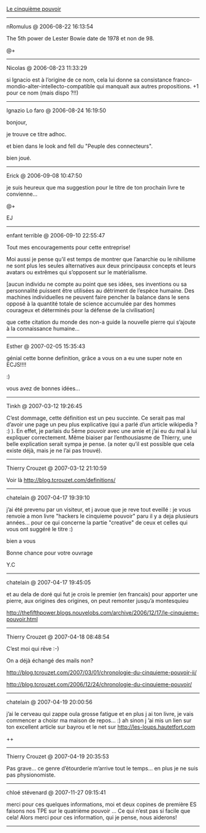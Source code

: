 [Le cinquième pouvoir](../../../2006/8/le-cinquieme-pouvoir.md)

---
nRomulus @ 2006-08-22 16:13:54

The 5th power de Lester Bowie date de 1978 et non de 98.

@+

---

Nicolas @ 2006-08-23 11:33:29

si Ignacio est à l’origine de ce nom, cela lui donne sa consistance franco-mondio-alter-intellecto-compatible qui manquait aux autres propositions. +1 pour ce nom (mais dispo ?!!)

---

Ignazio Lo faro @ 2006-08-24 16:19:50

bonjour, 

je trouve ce titre adhoc.

et bien dans le look and fell du "Peuple des connecteurs".

bien joué.

---

Erick @ 2006-09-08 10:47:50

je suis heureux que ma suggestion pour le titre de ton prochain livre te convienne...

@+

EJ

---

enfant terrible @ 2006-09-10 22:55:47

Tout mes encouragements pour cette entreprise!

Moi aussi je pense qu’il est temps de montrer que l’anarchie ou le nihilisme ne sont plus les seules alternatives aux deux principausx concepts et leurs avatars ou extrêmes qui s’opposent sur le matérialisme.

[aucun individu ne compte au point que ses idées, ses inventions ou sa personnalité puissent être utilisées au détriment de l’espèce humaine. Des machines individuelles ne peuvent faire pencher la balance dans le sens opposé à la quantité totale de science accumulée par des hommes courageux et déterminés pour la défense de la civilisation]

que cette citation du monde des non-a guide la nouvelle pierre qui s’ajoute à la connaissance humaine...

---

Esther @ 2007-02-05 15:35:43

génial cette bonne definition, grâce a vous on a eu une super note en ECJS!!!!

:)

vous avez de bonnes idées...

---

Tinkh @ 2007-03-12 19:26:45

C’est dommage, cette définition est un peu succinte. Ce serait pas mal d’avoir une page un peu plus explicative (qui a parlé d’un article wikipedia ? :) ). En effet, je parlais du 5ème pouvoir avec une amie et j’ai eu du mal à lui expliquer correctement. Même biaiser par l’enthousiasme de Thierry, une belle explication serait sympa je pense. (a noter qu’il est possible que cela existe déjà, mais je ne l’ai pas trouvé).

---

Thierry Crouzet @ 2007-03-12 21:10:59

Voir là http://blog.tcrouzet.com/definitions/

---

chatelain @ 2007-04-17 19:39:10

j’ai été prevenu par un visiteur, et j avoue que je reve tout eveillé : je vous renvoie a mon livre "hackers le cinquieme pouvoir" paru il y a deja plusieurs années... pour ce qui concerne la partie "creative" de ceux et celles qui vous ont suggéré le titre :)

bien a vous

Bonne chance pour votre ouvrage

Y.C

---

chatelain @ 2007-04-17 19:45:05

et au dela de doré qui fut je crois le premier (en francais) pour apporter une pierre, aux origines des origines, on peut remonter jusqu’a montesquieu

http://thefifthpower.blogs.nouvelobs.com/archive/2006/12/17/le-cinquieme-pouvoir.html

---

Thierry Crouzet @ 2007-04-18 08:48:54

C’est moi qui rêve :-)

On a déjà échangé des mails non?

http://blog.tcrouzet.com/2007/03/01/chronologie-du-cinquieme-pouvoir-ii/

http://blog.tcrouzet.com/2006/12/24/chronologie-du-cinquieme-pouvoir/

---

chatelain @ 2007-04-19 20:00:56

j’ai le cerveau qui zappe oula grosse fatigue et en plus j ai ton livre, je vais commencer a choisr ma maison de repos... :) ah sinon j ’ai mis un lien sur ton excellent article sur bayrou et le net sur http://les-loups.hautetfort.com

++

---

Thierry Crouzet @ 2007-04-19 20:35:53

Pas grave... ce genre d’étourderie m’arrive tout le temps... en plus je ne suis pas physionomiste.

---

chloé stévenard @ 2007-11-27 09:15:41

merci pour ces quelques informations, moi et deux copines de première ES faisons nos TPE sur le quatrième pouvoir ... Ce qui n’est pas si facile que cela! Alors merci pour ces information, qui je pense, nous aiderons!

---

